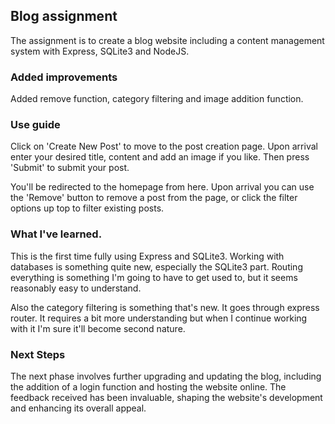 ## Blog assignment

The assignment is to create a blog website including a content management system with Express, SQLite3 and NodeJS.

### Added improvements

Added remove function, category filtering and image addition function.

### Use guide

Click on 'Create New Post' to move to the post creation page. Upon arrival enter your desired title, content and add an image if you like.
Then press 'Submit' to submit your post.

You'll be redirected to the homepage from here. Upon arrival you can use the 'Remove' button to remove a post from the page, or click the filter options up top
to filter existing posts.

### What I've learned.

This is the first time fully using Express and SQLite3. Working with databases is something quite new, especially the SQLite3 part.
Routing everything is something I'm going to have to get used to, but it seems reasonably easy to understand.

Also the category filtering is something that's new. It goes through express router. It requires a bit more understanding but when I continue working with it
I'm sure it'll become second nature.

### Next Steps

The next phase involves further upgrading and updating the blog, including the addition of a login function and hosting the website online. The feedback received has been invaluable, shaping the website's development and enhancing its overall appeal.
